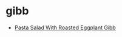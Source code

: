 # gibb

 * [Pasta Salad With Roasted Eggplant Gibb](../../index/p/pasta-salad-with-roasted-eggplant-gibb-12429.json)
